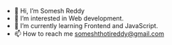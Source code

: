 - 👋 Hi, I’m Somesh Reddy
- 👀 I’m interested in Web development.
- 🌱 I’m currently learning Frontend and JavaScript.
- 📫 How to reach me someshthotireddy@gmail.com

<!---
Somesh9618/Somesh9618 is a ✨ special ✨ repository because its `README.md` (this file) appears on your GitHub profile.
You can click the Preview link to take a look at your changes.
--->
